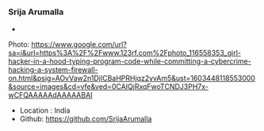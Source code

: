 ### Srija Arumalla

-
Photo: https://www.google.com/url?sa=i&url=https%3A%2F%2Fwww.123rf.com%2Fphoto_116558353_girl-hacker-in-a-hood-typing-program-code-while-committing-a-cybercrime-hacking-a-system-firewall-on.html&psig=AOvVaw2n1DjICBaHPRHjqz2yvAm5&ust=1603448118553000&source=images&cd=vfe&ved=0CAIQjRxqFwoTCNDJ3PH7x-wCFQAAAAAdAAAAABAI
- Location : India
- Github: https://github.com/SrijaArumalla
